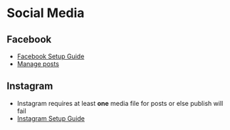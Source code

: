 # Social Media

## Facebook

- [Facebook Setup Guide](../libs/social-plugin/src/lib/setup/FACEBOOK.md)
- [Manage posts](https://www.facebook.com/professional_dashboard/content/content_library/)

## Instagram

- Instagram requires at least **one** media file for posts or else publish will fail
- [Instagram Setup Guide](../libs/social-plugin/src/lib/setup/INSTAGRAM.md)
